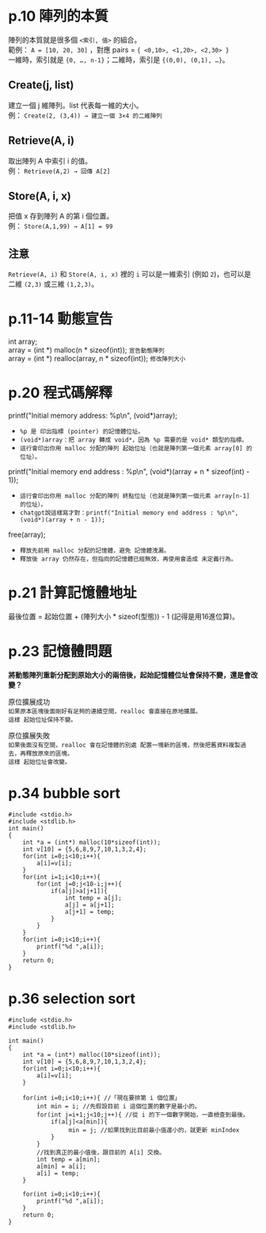 # p.10 陣列的本質
陣列的本質就是很多個 `<索引, 值>` 的組合。  
範例： `A = [10, 20, 30]` ，對應 pairs = `{ <0,10>, <1,20>, <2,30> }`  
一維時，索引就是 `{0, …, n-1}`；二維時，索引是 `{(0,0), (0,1), …}`。  

## Create(j, list)
建立一個 j 維陣列。list 代表每一維的大小。  
例： `Create(2, (3,4)) → 建立一個 3×4 的二維陣列`  

## Retrieve(A, i)
取出陣列 A 中索引 i 的值。  
例： `Retrieve(A,2) → 回傳 A[2]`  

## Store(A, i, x)
把值 x 存到陣列 A 的第 i 個位置。  
例： `Store(A,1,99) → A[1] = 99`  

## 注意
`Retrieve(A, i)` 和 `Store(A, i, x)` 裡的 `i` 可以是一維索引 (例如 `2`)，也可以是二維 `(2,3)` 或三維 `(1,2,3)`。

# p.11-14 動態宣告
int array;  
array = (int *) malloc(n * sizeof(int)); `宣告動態陣列`  
array = (int *) realloc(array, n * sizeof(int)); `修改陣列大小`  

# p.20 程式碼解釋
printf("Initial memory address: %p\n", (void*)array);   
- `%p 是 印出指標 (pointer) 的記憶體位址。`  
- `(void*)array：把 array 轉成 void*，因為 %p 需要的是 void* 類型的指標。`  
- `這行會印出你用 malloc 分配的陣列 起始位址（也就是陣列第一個元素 array[0] 的位址）。`

printf("Initial memory end address : %p\n", (void*)(array + n * sizeof(int) - 1));   
- `這行會印出你用 malloc 分配的陣列 終點位址（也就是陣列第一個元素 array[n-1] 的位址）。`  
- `chatgpt說這樣寫才對：printf("Initial memory end address : %p\n", (void*)(array + n - 1));`
  
free(array);   
- `釋放先前用 malloc 分配的記憶體，避免 記憶體洩漏。`  
- `釋放後 array 仍然存在，但指向的記憶體已經無效，再使用會造成 未定義行為。`  

# p.21 計算記憶體地址
最後位置 = 起始位置 + (陣列大小 * sizeof(型態)) - 1 (記得是用16進位算)。  

# p.23 記憶體問題
**將動態陣列重新分配到原始大小的兩倍後，起始記憶體位址會保持不變，還是會改變？**  

原位擴展成功  
`如果原本區塊後面剛好有足夠的連續空間，realloc 會直接在原地擴展。`  
`這樣 起始位址保持不變。`  

原位擴展失敗  
`如果後面沒有空間，realloc 會在記憶體的別處 配置一塊新的區塊，然後把舊資料複製過去，再釋放原來的區塊。`  
`這樣 起始位址會改變。`  

# p.34 bubble sort

```
#include <stdio.h>  
#include <stdlib.h>  
int main()  
{  
    int *a = (int*) malloc(10*sizeof(int));  
    int v[10] = {5,6,8,9,7,10,1,3,2,4};  
    for(int i=0;i<10;i++){  
        a[i]=v[i];  
    }  
    for(int i=1;i<10;i++){  
        for(int j=0;j<10-i;j++){  
            if(a[j]>a[j+1]){  
                int temp = a[j];  
                a[j] = a[j+1];  
                a[j+1] = temp;  
            }  
        }  
    }  
    for(int i=0;i<10;i++){  
        printf("%d ",a[i]);  
    }  
    return 0;  
}  
```
# p.36 selection sort

```
#include <stdio.h>
#include <stdlib.h>

int main()
{
    int *a = (int*) malloc(10*sizeof(int));
    int v[10] = {5,6,8,9,7,10,1,3,2,4};
    for(int i=0;i<10;i++){
        a[i]=v[i];
    }
    
    for(int i=0;i<10;i++){ //「現在要排第 i 個位置」
        int min = i; //先假設目前 i 這個位置的數字是最小的。
        for(int j=i+1;j<10;j++){ //從 i 的下一個數字開始，一直檢查到最後。
            if(a[j]<a[min]){
                 min = j; //如果找到比目前最小值還小的，就更新 minIndex
            }
        }
        //找到真正的最小值後，跟目前的 A[i] 交換。
        int temp = a[min];
        a[min] = a[i];
        a[i] = temp;
    }
    
    for(int i=0;i<10;i++){
        printf("%d ",a[i]);
    }
    return 0;
}
```

